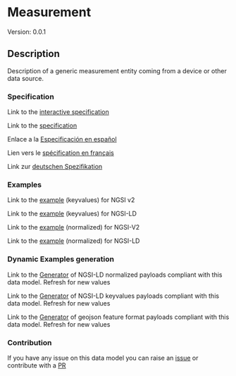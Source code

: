 # Measurement
Version: 0.0.1

## Description 

Description of a generic measurement entity coming from a device or other data source.
### Specification

Link to the [interactive specification](https://swagger.lab.fiware.org/?url=https://smart-data-models.github.io/dataModel.Device/Measurement/swagger.yaml)

Link to the [specification](https://smart-data-models.github.io/dataModel.Device/Measurement/doc/spec.md)

Enlace a la [Especificación en español](https://smart-data-models.github.io/dataModel.Device/Measurement/doc/spec_ES.md)

Lien vers le [spécification en français](https://smart-data-models.github.io/dataModel.Device/Measurement/doc/spec_FR.md)

Link zur [deutschen Spezifikation](https://smart-data-models.github.io/dataModel.Device/Measurement/doc/spec_DE.md)
### Examples

Link to the [example](https://smart-data-models.github.io/dataModel.Device/Measurement/examples/example.json) (keyvalues) for NGSI v2

Link to the [example](https://smart-data-models.github.io/dataModel.Device/Measurement/examples/example.jsonld) (keyvalues) for NGSI-LD

Link to the [example](https://smart-data-models.github.io/dataModel.Device/Measurement/examples/example-normalized.json) (normalized) for NGSI-V2

Link to the [example](https://smart-data-models.github.io/dataModel.Device/Measurement/examples/example-normalized.jsonld) (normalized) for NGSI-LD
### Dynamic Examples generation

Link to the [Generator](https://smartdatamodels.org/extra/ngsi-ld_generator_v0.92.php?schemaUrl=https://raw.githubusercontent.com/smart-data-models/dataModel.Device/master/Measurement/schema.json&email=info@smartdatamodels.org) of NGSI-LD normalized payloads compliant with this data model. Refresh for new values

Link to the [Generator](https://smartdatamodels.org/extra/ngsi-ld_generator_keyvalues_v0.92.php?schemaUrl=https://raw.githubusercontent.com/smart-data-models/dataModel.Device/master/Measurement/schema.json&email=info@smartdatamodels.org) of NGSI-LD keyvalues payloads compliant with this data model. Refresh for new values

Link to the [Generator](https://smartdatamodels.org/extra/geojson_features_generator_v1.0.php?schemaUrl=https://raw.githubusercontent.com/smart-data-models/dataModel.Device/master/Measurement/schema.json&email=info@smartdatamodels.org) of geojson feature format payloads compliant with this data model. Refresh for new values
### Contribution

 If you have any issue on this data model you can raise an [issue](https://github.com/smart-data-models/dataModel.Device/issues)  or contribute with a [PR](https://github.com/smart-data-models/dataModel.Device/pulls)